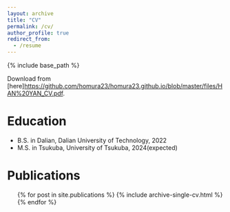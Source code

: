 ```yaml
---
layout: archive
title: "CV"
permalink: /cv/
author_profile: true
redirect_from:
  - /resume
---
```


{% include base_path %}

Download from [here]<https://github.com/homura23/homura23.github.io/blob/master/files/HAN%20YAN_CV.pdf>.

Education
======
* B.S. in Dalian, Dalian University of Technology, 2022
* M.S. in Tsukuba, University of Tsukuba, 2024(expected)



Publications
======
  <ul>{% for post in site.publications %}
    {% include archive-single-cv.html %}
  {% endfor %}</ul>
  

